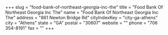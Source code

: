 +++
slug = "food-bank-of-northeast-georgia-inc-the"
title = "Food Bank Of Northeast Georgia Inc The"
name = "Food Bank Of Northeast Georgia Inc The"
address = "861 Newton Bridge Rd"
cityIndexKey = "city-ga-athens"
city = "Athens"
state = "GA"
postal = "30607"
website = ""
phone = "706 354-8191"
fax = ""
+++
